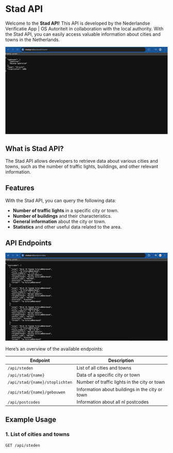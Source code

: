 # Stad API

Welcome to the **Stad API**! This API is developed by the Nederlandse Verificatie App | OS Autoriteit in collaboration with the local authority. With the Stad API, you can easily access valuable information about cities and towns in the Netherlands.

![Alt tekst](https://raw.githubusercontent.com/verificatie/stadapi/main/img/data049654.png)

## What is Stad API?

The Stad API allows developers to retrieve data about various cities and towns, such as the number of traffic lights, buildings, and other relevant information.

## Features

With the Stad API, you can query the following data:

- **Number of traffic lights** in a specific city or town.
- **Number of buildings** and their characteristics.
- **General information** about the city or town.
- **Statistics** and other useful data related to the area.

## API Endpoints

![Alt tekst](https://raw.githubusercontent.com/verificatie/stadapi/main/img/data435390.png)

Here’s an overview of the available endpoints:

| Endpoint                             | Description                              |
|--------------------------------------|------------------------------------------|
| `/api/steden`                       | List of all cities and towns             |
| `/api/stad/{name}`                 | Data of a specific city or town          |
| `/api/stad/{name}/stoplichten`      | Number of traffic lights in the city or town |
| `/api/stad/{name}/gebouwen`       | Information about buildings in the city or town |
| `/api/postcodes`                  | Information about all nl postcodes              |

## Example Usage

### 1. List of cities and towns

```http
GET /api/steden
